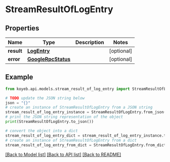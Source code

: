 # StreamResultOfLogEntry


## Properties

Name | Type | Description | Notes
------------ | ------------- | ------------- | -------------
**result** | [**LogEntry**](LogEntry.md) |  | [optional] 
**error** | [**GoogleRpcStatus**](GoogleRpcStatus.md) |  | [optional] 

## Example

```python
from koyeb.api.models.stream_result_of_log_entry import StreamResultOfLogEntry

# TODO update the JSON string below
json = "{}"
# create an instance of StreamResultOfLogEntry from a JSON string
stream_result_of_log_entry_instance = StreamResultOfLogEntry.from_json(json)
# print the JSON string representation of the object
print(StreamResultOfLogEntry.to_json())

# convert the object into a dict
stream_result_of_log_entry_dict = stream_result_of_log_entry_instance.to_dict()
# create an instance of StreamResultOfLogEntry from a dict
stream_result_of_log_entry_from_dict = StreamResultOfLogEntry.from_dict(stream_result_of_log_entry_dict)
```
[[Back to Model list]](../README.md#documentation-for-models) [[Back to API list]](../README.md#documentation-for-api-endpoints) [[Back to README]](../README.md)


